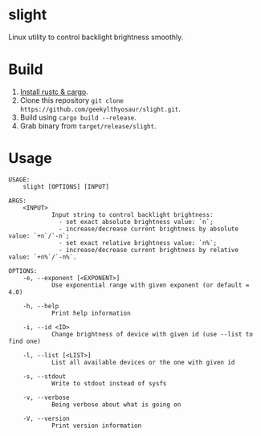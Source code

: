 # slight
Linux utility to control backlight brightness smoothly.

# Build
1. [Install rustc & cargo](https://www.rust-lang.org/tools/install).
2. Clone this repository `git clone https://github.com/geekylthyosaur/slight.git`.
3. Build using `cargo build --release`.
4. Grab binary from `target/release/slight`.

# Usage
```
USAGE:
    slight [OPTIONS] [INPUT]

ARGS:
    <INPUT>
            Input string to control backlight brightness:
              - set exact absolute brightness value: `n`;
              - increase/decrease current brightness by absolute value: `+n`/`-n`;
              - set exact relative brightness value: `n%`;
              - increase/decrease current brightness by relative value: `+n%`/`-n%`.

OPTIONS:
    -e, --exponent [<EXPONENT>]
            Use exponential range with given exponent (or default = 4.0)

    -h, --help
            Print help information

    -i, --id <ID>
            Change brightness of device with given id (use --list to find one)

    -l, --list [<LIST>]
            List all available devices or the one with given id

    -s, --stdout
            Write to stdout instead of sysfs

    -v, --verbose
            Being verbose about what is going on

    -V, --version
            Print version information
```
